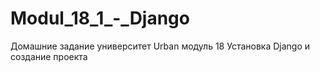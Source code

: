 # Modul_18_1_-_Django
Домашние задание университет Urban модуль 18 Установка Django и создание проекта
